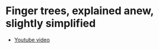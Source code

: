 # Finger trees, explained anew, slightly simplified

- [Youtube video](https://www.youtube.com/watch?v=ip92VMpf_-A&feature=emb_logo)

